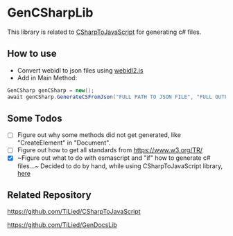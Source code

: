 # GenCSharpLib
This library is related to [CSharpToJavaScript](https://github.com/TiLied/CSharpToJavaScript) for generating c# files.
## How to use
- Convert webidl to json files using [webidl2.js](https://github.com/w3c/webidl2.js/)
- Add in Main Method:
```csharp
GenCSharp genCSharp = new();
await genCSharp.GenerateCSFromJson("FULL PATH TO JSON FILE", "FULL OUTPUT PATH");
```
## Some Todos
- [ ] Figure out why some methods did not get generated, like "CreateElement" in "Document".
- [ ] Figure out how to get all standards from https://www.w3.org/TR/
- [x] ~Figure out what to do with esmascript and "if" how to generate c# files...~  Decided to do by hand, while using CSharpToJavaScript library, [here](https://github.com/TiLied/CSharpToJavaScript/tree/master/CSharpToJavaScript/APIs/JS/Ecma)

## Related Repository 
https://github.com/TiLied/CSharpToJavaScript

https://github.com/TiLied/GenDocsLib
